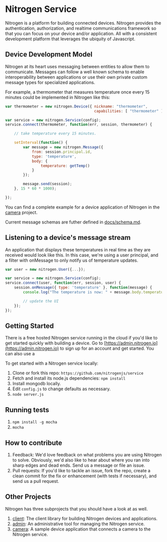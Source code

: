 # Nitrogen Service

Nitrogen is a platform for building connected devices.  Nitrogen provides the authentication, authorization, and realtime communications framework so that you can focus on your device and/or application.  All with a consistent development platform that leverages the ubiquity of Javascript.

## Device Development Model

Nitrogen at its heart uses messaging between entities to allow them to communicate. Messages can follow a well known schema to enable interoperability between applications or use their own private custom message types for specialized applications.

For example, a thermometer that measures temperature once every 15 minutes could be implemented in Nitrogen like this:

``` javascript
var thermometer = new nitrogen.Device({ nickname: "thermometer",
                                        capabilities: [ "thermometer" ] });

var service = new nitrogen.Service(config);
service.connect(thermometer, function(err, session, thermometer) {

	// take temperature every 15 minutes.

    setInterval(function() {
        var message = new nitrogen.Message({
            from: session.principal.id,
            type: 'temperature',
            body: {
                temperature: getTemp()
            }
        });

        message.send(session);
    }, 15 * 60 * 1000);

});
```

You can find a complete example for a device application of Nitrogen in the [camera](https://github.com/nitrogenjs/camera) project.

Current message schemas are futher defined in [docs/schema.md](docs/schemas.md).

## Listening to a device's message stream

An application that displays these temperatures in real time as they are received would look like this.  In this case,
we're using a user principal, and a filter with onMessage to only notify us of temperature updates.

``` javascript
var user = new nitrogen.User({...});

var service = new nitrogen.Service(config);
service.connect(user, function(err, session, user) {
    session.onMessage({ type: 'temperature' }, function(message) {
        console.log("The temperature is now: " + message.body.temperature);

        // update the UI
    });
});
```

## Getting Started

There is a free hosted Nitrogen service running in the cloud if you'd like to get started quickly with building a device.  Go to [https://admin.nitrogen.io](https://admin.nitrogen.io) to sign up for an account and get started.   You can also use a  

To get started with a Nitrogen service locally:

1. Clone or fork this repo: `https://github.com/nitrogenjs/service`
2. Fetch and install its node.js dependencies: `npm install`
3. Install mongodb locally.
4. Edit `config.js` to change defaults as necessary.
5. `node server.js`

## Running tests

1. `npm install -g mocha`
2. `mocha`

## How to contribute

1.  Feedback:  We'd love feedback on what problems you are using Nitrogen to solve.  Obviously, we'd also like to hear about where you ran into sharp edges and dead ends.   Send us a message or file an issue.
2.  Pull requests:  If you'd like to tackle an issue, fork the repo, create a clean commit for the fix or enhancement (with tests if necessary), and send us a pull request.
## Other Projects

Nitrogen has three subprojects that you should have a look at as well.

1. [client](https://github.com/nitrogenjs/client): The client library for building Nitrogen devices and applications.
2. [admin](https://github.com/nitrogenjs/admin): An administrative tool for managing the Nitrogen service.
3. [camera](https://github.com/nitrogenjs/camera): A sample device application that connects a camera to the Nitrogen service.